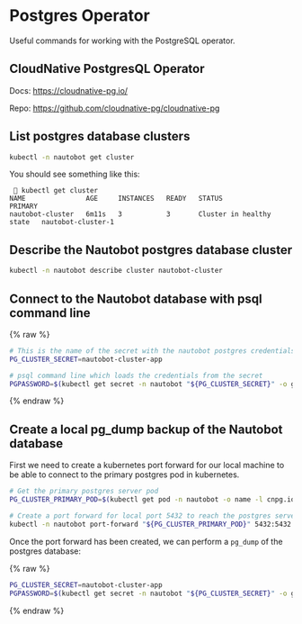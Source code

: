 # Postgres Operator

Useful commands for working with the PostgreSQL operator.

## CloudNative PostgresQL Operator

Docs: <https://cloudnative-pg.io/>

Repo: <https://github.com/cloudnative-pg/cloudnative-pg>

## List postgres database clusters

```bash
kubectl -n nautobot get cluster
```

You should see something like this:

```output
  kubectl get cluster
NAME               AGE     INSTANCES   READY   STATUS                     PRIMARY
nautobot-cluster   6m11s   3           3       Cluster in healthy state   nautobot-cluster-1
```

## Describe the Nautobot postgres database cluster

```bash
kubectl -n nautobot describe cluster nautobot-cluster
```

## Connect to the Nautobot database with psql command line

{% raw %}

```bash
# This is the name of the secret with the nautobot postgres credentials
PG_CLUSTER_SECRET=nautobot-cluster-app

# psql command line which loads the credentials from the secret
PGPASSWORD=$(kubectl get secret -n nautobot "${PG_CLUSTER_SECRET}" -o go-template='{{.data.password | base64decode}}') PGUSER=$(kubectl get secret -n nautobot "${PG_CLUSTER_SECRET}" -o go-template='{{.data.user | base64decode}}') PGDATABASE=$(kubectl get secret -n nautobot "${PG_CLUSTER_SECRET}" -o go-template='{{.data.dbname | base64decode}}') psql -h localhost
```

{% endraw %}

## Create a local pg_dump backup of the Nautobot database

First we need to create a kubernetes port forward for our local machine
to be able to connect to the primary postgres pod in kubernetes.

```bash
# Get the primary postgres server pod
PG_CLUSTER_PRIMARY_POD=$(kubectl get pod -n nautobot -o name -l cnpg.io/cluster=nautobot-cluster,cnpg.io/instanceRole=primary)

# Create a port forward for local port 5432 to reach the postgres server pod
kubectl -n nautobot port-forward "${PG_CLUSTER_PRIMARY_POD}" 5432:5432
```

Once the port forward has been created, we can perform a `pg_dump` of the postgres database:

{% raw %}

```bash
PG_CLUSTER_SECRET=nautobot-cluster-app
PGPASSWORD=$(kubectl get secret -n nautobot "${PG_CLUSTER_SECRET}" -o go-template='{{.data.password | base64decode}}') PGUSER=$(kubectl get secret -n nautobot "${PG_CLUSTER_SECRET}" -o go-template='{{.data.user | base64decode}}') PGDATABASE=$(kubectl get secret -n nautobot "${PG_CLUSTER_SECRET}" -o go-template='{{.data.dbname | base64decode}}') pg_dump -h localhost -f nautobot.postgres.sql
```

{% endraw %}
